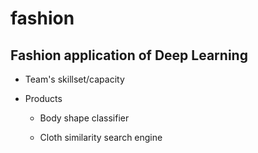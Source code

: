 # fashion

## Fashion application of Deep Learning


* Team's skillset/capacity

* Products

    * Body shape classifier
    
    * Cloth similarity search engine
